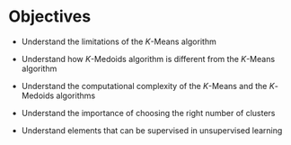 # Objectives

- Understand the limitations of the $K$-Means algorithm

- Understand how $K$-Medoids algorithm is different from the $K$-Means algorithm

- Understand the computational complexity of the $K$-Means and the $K$-Medoids algorithms

- Understand the importance of choosing the right number of clusters

- Understand elements that can be supervised in unsupervised learning
